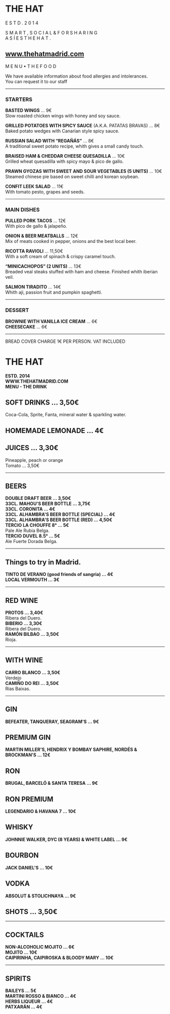 # THE HAT 
E S T D . 2 0 1 4

S M A R T , S O C I A L & F O R S H A R I N G  
A S Í E S T H E H A T .

## www.thehatmadrid.com  
M E N U • T H E F O O D

We have available information about food allergies and intolerances.  
You can request it to our staff  

---

### STARTERS

**BASTED WINGS** ... 9€  
Slow roasted chicken wings with honey and soy sauce.

**GRILLED POTATOES WITH SPICY SAUCE** (A.K.A. PATATAS BRAVAS) ... 8€  
Baked potato wedges with Canarian style spicy sauce.

**RUSSIAN SALAD WITH “REGAÑÁS”** ... 8€  
A traditional sweet potato recipe, whith gives a small candy touch.

**BRAISED HAM & CHEDDAR CHEESE QUESADILLA** ... 10€  
Grilled wheat quesadilla with spicy mayo & pico de gallo.

**PRAWN GYOZAS WITH SWEET AND SOUR VEGETABLES (5 UNITS)** ... 10€  
Steamed chinese pie based on sweet chilli and korean soybean.

**CONFIT LEEK SALAD** ... 11€  
With tomato pesto, grapes and seeds.

---

### MAIN DISHES

**PULLED PORK TACOS** ... 12€  
With pico de gallo & jalapeño.

**ONION & BEER MEATBALLS** ... 12€  
Mix of meats cooked in pepper, onions and the best local beer.

**RICOTTA RAVIOLI** ... 11,50€  
With a soft cream of spinach & crispy caramel touch.

**“MINICACHOPOS” (2 UNITS)** ... 13€  
Breaded veal steaks stuffed with ham and cheese. Finished whith iberian veil.

**SALMON TIRADITO** ... 14€  
Whith aji, passion fruit and pumpkin spaghetti.

---

### DESSERT

**BROWNIE WITH VANILLA ICE CREAM** ... 6€  
**CHEESECAKE** ... 6€

---

BREAD COVER CHARGE 1€ PER PERSON. VAT INCLUDED

# THE HAT
**ESTD. 2014**  
**WWW.THEHATMADRID.COM**  
**MENU - THE DRINK**

## SOFT DRINKS ... 3,50€
Coca-Cola, Sprite, Fanta, mineral water & sparkling water.

## HOMEMADE LEMONADE ... 4€

## JUICES ... 3,30€
Pineapple, peach or orange  
Tomato ... 3,50€

---

## BEERS
**DOUBLE DRAFT BEER ... 3,50€**  
**33CL. MAHOU'S BEER BOTTLE ... 3,75€**  
**33CL. CORONITA ... 4€**  
**33CL. ALHAMBRA'S BEER BOTTLE (SPECIAL) ... 4€**  
**33CL. ALHAMBRA'S BEER BOTTLE (RED) ... 4,50€**  
**TERCIO LA CHOUFFE 8° ... 5€**  
Pale Ale Rubia Belga.  
**TERCIO DUVEL 8.5° ... 5€**  
Ale Fuerte Dorada Belga.

---

## Things to try in Madrid.
**TINTO DE VERANO (good friends of sangria) ... 4€**  
**LOCAL VERMOUTH ... 3€**

---

## RED WINE
**PROTOS ... 3,40€**  
Ribera del Duero.  
**BIBERIO ... 3,30€**  
Ribera del Duero.  
**RAMÓN BILBAO ... 3,50€**  
Rioja.

---

## WITH WINE
**CARRO BLANCO ... 3,50€**  
Verdejo  
**CAMIÑO DO REI ... 3,50€**  
Rías Baixas.

---

## GIN
**BEFEATER, TANQUERAY, SEAGRAM'S ... 9€**

## PREMIUM GIN
**MARTIN MILLER'S, HENDRIX Y BOMBAY SAPHIRE, NORDÉS & BROCKMAN'S ... 12€**

## RON
**BRUGAL, BARCELÓ & SANTA TERESA ... 9€**

## RON PREMIUM
**LEGENDARIO & HAVANA 7 ... 10€**

## WHISKY
**JOHNNIE WALKER, DYC (8 YEARS) & WHITE LABEL ... 9€**  

## BOURBON
**JACK DANIEL'S ... 10€**

## VODKA
**ABSOLUT & STOLICHNAYA ... 9€**  

## SHOTS ... 3,50€

---

## COCKTAILS
**NON-ALCOHOLIC MOJITO ... 6€**  
**MOJITO ... 10€**  
**CAIPIRINHA, CAIPIROSKA & BLOODY MARY ... 10€**

---

## SPIRITS
**BAILEYS ... 5€**  
**MARTINI ROSSO & BIANCO ... 4€**  
**HERBS LIQUEUR ... 4€**  
**PATXARÁN ... 4€**